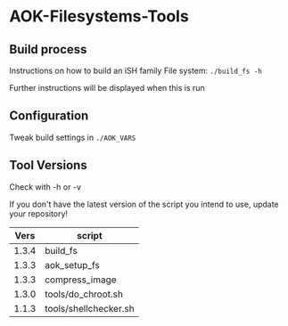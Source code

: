 # AOK-Filesystems-Tools

## Build process

Instructions on how to build an iSH family File system: `./build_fs -h`

Further instructions will be displayed when this is run

## Configuration

Tweak build settings in `./AOK_VARS`

## Tool Versions

Check with -h or -v

If you don't have the latest version of the script you intend to use,
update your repository!

Vers | script
-|-
1.3.4 | build_fs
1.3.3 | aok_setup_fs
1.3.3 | compress_image
1.3.0 | tools/do_chroot.sh
1.1.3 | tools/shellchecker.sh

